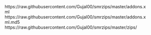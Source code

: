 <dir>
    <info compressed="false">https://raw.githubusercontent.com/Gujal00/smrzips/master/addons.xml</info>
    <checksum>https://raw.githubusercontent.com/Gujal00/smrzips/master/addons.xml.md5</checksum>
    <datadir zip="true">https://raw.githubusercontent.com/Gujal00/smrzips/master/zips/</datadir>
</dir>
